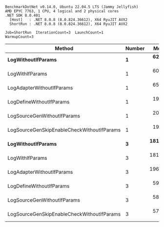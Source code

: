 ```

BenchmarkDotNet v0.14.0, Ubuntu 22.04.5 LTS (Jammy Jellyfish)
AMD EPYC 7763, 1 CPU, 4 logical and 2 physical cores
.NET SDK 8.0.401
  [Host]   : .NET 8.0.8 (8.0.824.36612), X64 RyuJIT AVX2
  ShortRun : .NET 8.0.8 (8.0.824.36612), X64 RyuJIT AVX2

Job=ShortRun  IterationCount=3  LaunchCount=1  
WarmupCount=3  

```
| Method                                     | Number | Mean      | Error     | StdDev   | Min       | Max       | Gen0   | Allocated |
|------------------------------------------- |------- |----------:|----------:|---------:|----------:|----------:|-------:|----------:|
| **LogWithoutIfParams**                         | **1**      |  **62.04 ns** |  **6.242 ns** | **0.342 ns** |  **61.81 ns** |  **62.44 ns** | **0.0010** |      **88 B** |
| LogWithIfParams                            | 1      |  60.24 ns |  0.938 ns | 0.051 ns |  60.21 ns |  60.30 ns | 0.0010 |      88 B |
| LogAdapterWithoutIfParams                  | 1      |  65.61 ns |  5.436 ns | 0.298 ns |  65.28 ns |  65.86 ns | 0.0010 |      88 B |
| LogDefineWithoutIfParams                   | 1      |  19.90 ns |  0.624 ns | 0.034 ns |  19.87 ns |  19.93 ns |      - |         - |
| LogSourceGenWithoutIfParams                | 1      |  20.00 ns |  0.805 ns | 0.044 ns |  19.95 ns |  20.04 ns |      - |         - |
| LogSourceGenSkipEnableCheckWithoutIfParams | 1      |  19.25 ns |  0.759 ns | 0.042 ns |  19.22 ns |  19.30 ns |      - |         - |
| **LogWithoutIfParams**                         | **3**      | **181.31 ns** | **17.854 ns** | **0.979 ns** | **180.49 ns** | **182.40 ns** | **0.0031** |     **264 B** |
| LogWithIfParams                            | 3      | 181.19 ns | 10.080 ns | 0.553 ns | 180.61 ns | 181.71 ns | 0.0031 |     264 B |
| LogAdapterWithoutIfParams                  | 3      | 196.55 ns |  4.242 ns | 0.233 ns | 196.29 ns | 196.75 ns | 0.0031 |     264 B |
| LogDefineWithoutIfParams                   | 3      |  59.35 ns |  2.167 ns | 0.119 ns |  59.25 ns |  59.48 ns |      - |         - |
| LogSourceGenWithoutIfParams                | 3      |  58.66 ns |  3.284 ns | 0.180 ns |  58.55 ns |  58.87 ns |      - |         - |
| LogSourceGenSkipEnableCheckWithoutIfParams | 3      |  57.48 ns |  2.722 ns | 0.149 ns |  57.31 ns |  57.60 ns |      - |         - |
